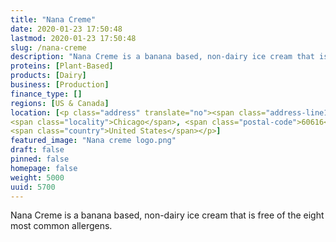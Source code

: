 ```yaml
---
title: "Nana Creme"
date: 2020-01-23 17:50:48
lastmod: 2020-01-23 17:50:48
slug: /nana-creme
description: "Nana Creme is a banana based, non-dairy ice cream that is free of the eight most common allergens."
proteins: [Plant-Based]
products: [Dairy]
business: [Production]
finance_type: []
regions: [US & Canada]
location: [<p class="address" translate="no"><span class="address-line1">West 33rd Street</span><br>
<span class="locality">Chicago</span>, <span class="postal-code">60616</span><br>
<span class="country">United States</span></p>]
featured_image: "Nana creme logo.png"
draft: false
pinned: false
homepage: false
weight: 5000
uuid: 5700
---
```

<p>Nana Creme is a banana based, non-dairy ice cream that is free of the eight most common allergens.</p>
